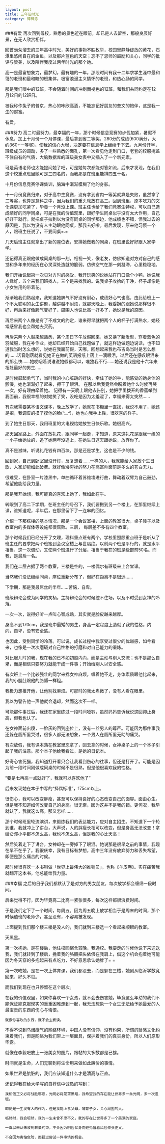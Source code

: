 ```yaml
---
layout: post
title: 三年旧时光
category: 碎碎念
---
```


###有爱
  再次回到母校，熟悉的景色近在眼前，却已是人去留空，那般良辰好景，在无人欣赏相伴。

  回首匆匆溜去的三年高中时光，美好的事物不胜枚举，校园里静静绽放的黄花，石潭里悠闲自在的金鱼，以及那片蓝色的天空；忘不了恩师的鼓励和关心，同学的批评与赞美，以及陪伴我度过两年时光的那个她。
  
  高一是最富想象力，最梦幻，最有趣的一年，那段时间有我十二年求学生涯中最和蔼的老班和最和睦的班集体，极富浪漫主义情怀的老班，和热心肠的同学。
  
  那是我们眼中的12班，不会随着时间的冲刷而褪色的12班，和我们共同约定在12月12日的12班日。
  
  被我称作兔子的普京，热心的咔欣高涵，不能忘记好朋友的奎文的陪伴，这是我一生的财富。

  有爱。

###努力
  高二时最努力，最幸福的一年，那个时候信息竞赛的步伐加紧，暑假不休息，加上十月份一个月停课，最后拿到省二等奖，280分的成绩(600满分，大约360+一等奖)，使我的信心大增，决定要在信息学上继续干下去。九月份开学，班级成员的调动，多了一些熟悉的面孔，第一次看见他走到门口，老套的校服掩盖不住自有的气质，大脑数据库的班级美女表中又插入了一个新元素。
  
  可是英语老师也太能提问她了吧，可是她每次都能对答如流，后来才发现，在我们这个校重点班里她可是三四名的，而我那是在班里能排四五十名。
  
  十月份信息竞赛停课集训，脑海中渐渐模糊了他的身影。

  十一月份竞赛归来，对于高中生竞赛，没有拿到省内一等奖就算是失败，虽然拿了二等奖，也算是意料之中，因为我们的重头戏放在高三。回到班里，原本吃力的文化课更加吃紧了，毕竟一个月没上课。班主任也给了我们竞赛生特权，可以自己选成绩好的同学同桌，可是在我的价值观里，跟好学生同桌似乎没有太大作用，自己好好干就行。就把桌子拉到以为没有同桌的同学那边，他成绩也不错，但我过去的原因是，我以为没有人主动跟他同桌，那我去好啦。最后发现，原来他习惯一个人，跟班主任说了，不要同桌=.=

  几天后班主任就拿出了新的座位表，安排她做我的同桌，在班里说好好跟人家学学。
  
  还记得真正跟他做成同桌的那一刻，相视一笑，像老友，仿佛知道对方对自己的感觉和多年来的经历在心灵深处造就的脆弱。仿佛空气在那一刻凝滞，心里稳稳地。
  
  我们开始说起第一次见对方时的感受，我开玩笑的说她站在门口像个小鸭，她说我人缘好，五个来我们班找人，三个是来找我的。说我桌子收拾的干净，杯子却像是小女生用的带着花。
  
  渐渐地我们熟起来，我知道她脾气不好没有耐心，成绩好心气也高，由此给班上一个不太聪明的女生讲题，越讲越不耐烦，就那天晚上，我委婉的跟她说那样很不好，再后来好像脾气变好了，周围人也说比高一好多了，她说是我的原因。
 
  再后来两个人像是有了不成文的约定，谁来得早就把两个人的杯子打满热水，她经常感冒我也会帮她去买药。

  再后来两个人越来越熟悉，某个周日下午放假回来，她又换了新发型，穿着蓝色的羽绒服，我在补作业，她却已经开始自己找题做了，就这样边做题边说话，也不知道我当时怎么想的，说她在我面前假，天哪，回想起来我也布吉岛当时是怎么想的……话音刚落就看见她正在做的英语报纸上落上一滴眼泪，过后还在感叹眼泪来的那么快……她哽咽着说谁说她假都可以，唯独我不行……她还说我是他十六年来相处最好的男生……
  
  是时候鼓起勇气了，当时我的小心脏跳的好快，牵住了她的手，能感受的她身体的颤偎，她也渐渐好了起来，擦干了眼泪。
在那以后我竟然会盼着她什么时候再哭一次，好有理由牵着她。
记得有一天晚上跟他去告别，她把手里拨开的香蕉举到我面前，我很幸福的对她笑了笑，没吃是因为太羞涩了，幸福来得太突然……

  有次我需要某本语文课本，晚上放学了，她就在书橱里一直找，我说不用了，她还是招，我调皮的摸了摸他的脸(*^__^*)，她也向我手上靠，很欢喜的样子。
  
  到了她生日那天，我用班里的大电视给她放生日快乐歌。她很高兴。
  
  那天回家路上，外面在放礼花，跟同学一起走，才知道，原来这礼花是跟我一级的一小子给她放的，追了她两年没追上，在她生日这天跟她说，放弃你了。
  
  真不是滋味，听说礼花钱有四百块，那是还是学生，这也是不少的钱。
  
  回到家，自己到卧室里没开灯，反复想着……一样的人，我就能给人家放个生日歌，人家却能如此破费。就好像矮穷挫的努力在高富帅面前是多么的苍白无力。
  
  很难受，在卧室一片漆黑中，单曲循环着苏维埃进行曲，舞动着双臂为自己鼓劲，希望他能给我力量。
  
  那是我开始想，我可能真的喜欢上她了，我如此在乎。
  
  转眼到了高二下学期，在班主任的号召下，我们要搬到另一个楼上，在那里继续上课，谁知道呢，半年后，在那里留下了一连串的回忆。
  
  介绍一下那栋楼的基本情况，那是一个会议室楼，上面的教室很大，桌子凳子以及教室内的多媒体等设施都很腐败。三层， 每层差不多有四个教室。
  
  那个时候我们已经分开了文理，理科重点班有两个，学校里照顾重点班于是听从了班主任的要求把两个班搬到会议室楼上与世隔绝。以前两个班是平行的，就是水平相当，这一次调动，又使两个班进行了分层，相当于我在的班是级部前50名。而我，是最后一名。

  我们在二层占据了两个教室，三楼是空的，一楼偶尔有班级来上合堂课。
  
  当然我们没法继续同桌，座位重新分布了，但好在距离不是很远……
  
  下学期，那是我最屌丝的半年……苦恼，自卑。
  
  班级辩论会成为同学的笑柄，主持辩论会的时候控不住场，以及不时受到女神的冷落。
  
  一次一次，说得好听一点叫心智成熟，其实就是脸皮越来越厚。
  
  身高不到170cm，我是班中最矮的男生，身高一定程度上造就了我的性格，内向，自卑，没有安全感。
  
  也因此，受到同学的冷落。可以说，成长过程中我享受过很少的优越感，如今看来，也像是一次次磨砺对自己性格的打磨和对自己能力的锻炼。
  
  对比起儿时的我，现在我的已不如初般内向，而是主动与别人交流；也不是那么自卑，而是相信只要努力就能干成一件事；开始给别人以安全感。
  
  有次班上一个比较强壮的同学来找女神麻烦，缠着她不走，身体素质跟他比起来，我的小腿肚跟他的胳膊一样粗。
  
  我极力想推开他，让他别找麻烦。可那时的我太卑微了，没有人看在眼里。
  
  我以为警告他一声他就会退却，然而这次不一样。
  
  可能那件事过后，我还在家里练过一段时间哑铃，虽然妈妈告诉我说这回抑止身高，但我也认了。
  
  在女神面前出糗，一脸灰的回到座位上，没有一丝男人的尊严。可能因为那件事我还躲在厕所里哭过，很多人都无法想象，一个男人在厕所里无助的痛哭。

  有次放假，我有课本落在教室里忘拿了，回去拿的时候，女神桌子上的一个本子引起了我的注意。那个本子他给我看过，是她的日记本。

  好奇心害死猫，我知道打开看只会让我看到伤心的往事，但还是打开了。可能是因为前一段时间刚做成同桌的时候不是很熟，但是他很喜欢我的性格。
  
  “要是七再高一点就好了，我就可以喜欢他了”
  
  后来发现她在本子中写的“择偶标准”，175cm以上。

  很伤心，我可以改变胖瘦，甚至可以保持良好的心态改变自己的面容。面由心生。但是我不知道如何改变自己的身高。很无奈，因为这并不是我的错。更何况，我早就认了，我就这么高，那又怎样……
  
  那个时候班里轮流演讲，来锻炼我们的表达能力，应对自主招生。不知道下一个轮到谁，我就冲上了讲台，大声说，人的胖瘦长相可以改变，但是身高无法改变！拿破仑邓小平都不怎么高，我也不怎么高，但是我的心比天高！
  
  然后笑着走下了讲台，女神却在一旁掉下了眼泪。她说那是很早之前的事情，我现在早不在乎了。我很庆幸，我有目标有梦想，高中三年没有放弃努力和丢失希望，即便是那么痛苦的时候。
  
  那时候很喜欢一本书叫做「世界上最伟大的推销员」，也称《羊皮卷》。实在痛苦我就翻开这本书，他总能给我力量。

###幸福
  之后的日子我们都默认了是对方的男女朋友，每次放学都会缠绵一段时间。
  
  后来觉得不行，因为毕竟高二比高一紧张很多，每次这样都很浪费时间。
  
  于是我们定下了一个时间，每周五。因为周五晚上放学相当于是周末的时间，那个时候值班的老师少，甚至没有，不容易被发现。
  
  上面提到我们那个楼三楼是没人的，我们就到三楼选一个看起来顺眼的教室。

  天黑黑。
  
  第一次抱她，是在楼后，他住校回宿舍较晚，我通校。我要走的时候他说下来送送我，我们就转到了楼后，挽着我的胳膊把头依偎在我肩上，借这个机会抱着她可能因为冬天穿的多抱起来有点吃力，不好意思承认她胖了= =
  
  第一次吻她，是在一次上体育课，我们都没去，而是躲在三楼，她刚从临沂学数竞回来，好久不见。
  
  而我们到现在也只停留在这个层次。

  在我的价值观里，如果你喜欢一个女孩，就不会去伤害她，毕竟这么年幼的我们不能保证能克服现实的重重困难走到一起，我无法想象一个女生无法给予她最爱的人最宝贵的东西的伤心与悔恨。
  
	就像你喜欢的东西，就不会去亵渎。

  不得不说到乌烟瘴气的网络环境，中国人没有信仰，没有约束，所谓的耻感文化约束着我们，但是网络为我们带上一层面具，保护着我们的真实身份，所以人们原形毕露。

  就像在李毅吧放上一张美女的图片，跟帖的大多数都是已掳。

  时间就是生命，人们无聊到将生命用来做如此廉价的事情。
  
  如果世界是肮脏的，我们应该知道什么才是清高与正直。

  还记得我在给大学写的自荐信中诚恳的写到：
  
  	我相信正义必将战胜邪恶，光明必将笼罩黑暗，我希望我的存在能让世界多一丝光明，多一次温暖。
  
  	即便是一生没有大的作为，但是我能上孝父母，哺育子女，关心周围的人。
  
  	临终时，我会坦然，我的一生未曾不忠不义，我的存在让世界多了一个美满的家庭。
  
  	一直以来从未收到教条约束，不会因为明哲保身而避免冒着风险伸张正义。

  	不会因为害怕危险，而错过尝试一件事情的机会。

